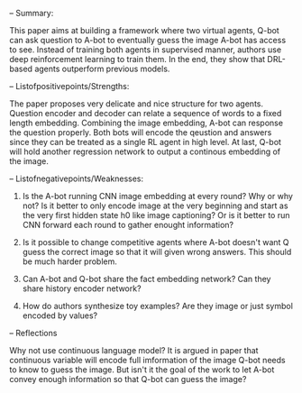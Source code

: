 – Summary:

This paper aims at building a framework where two virtual agents, Q-bot can ask question to A-bot to eventually guess the image A-bot has access to see. Instead of training both agents in supervised manner, authors use deep reinforcement learning to train them. In the end, they show that DRL-based agents outperform previous models.

– Listofpositivepoints/Strengths:

The paper proposes very delicate and nice structure for two agents. Question encoder and decoder can relate a sequence of words to a fixed length embedding. Combining the image embedding, A-bot can response the question properly. Both bots will encode the qeustion and answers since they can be treated as a single RL agent in high level. At last, Q-bot will hold another regression network to output a continous embedding of the image.

– Listofnegativepoints/Weaknesses:

1. Is the A-bot running CNN image embedding at every round? Why or why not? Is it better to only encode image at the very beginning and start as the very first hidden state h0 like image captioning? Or is it better to run CNN forward each round to gather enought information?

2. Is it possible to change competitive agents where A-bot doesn't want Q guess the correct image so that it will given wrong answers. This should be much harder problem.

3. Can A-bot and Q-bot share the fact embedding network? Can they share history encoder network?

4. How do authors synthesize toy examples? Are they image or just symbol encoded by values?

– Reflections

Why not use continuous language model? It is argued in paper that continuous variable will encode full imformation of the image Q-bot needs to know to guess the image. But isn't it the goal of the work to let A-bot convey enough information so that Q-bot can guess the image?
